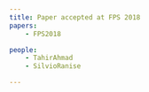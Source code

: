 ```yaml
---
title: Paper accepted at FPS 2018
papers:
    - FPS2018

people:
    - TahirAhmad
    - SilvioRanise

---
```

